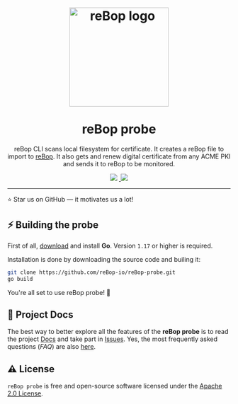 <h1 align="center">
  <img src="https://s3.eu-west-3.amazonaws.com/static.rebop.io/img/rebop.png" width="224px"alt="reBop logo" title="reBop"  /><br/><br />
reBop probe
</h1>
<p align="center">reBop CLI scans local filesystem for certificate. It creates a reBop file to import to <a href="https://www.rebop.io">reBop</a>.
It also gets and renew digital certificate from any ACME PKI and sends it to reBop to be monitored.</p>

<p align="center"><a href='https://www.rebop.io'> 
<img src='https://img.shields.io/badge/HOMEPAGE-gray?style=for-the-badge'></a>&nbsp;<a href='https:/docs.rebop.io'>
<img src='https://img.shields.io/badge/DOCS-blue?style=for-the-badge'></a></p>

---

:star: Star us on GitHub — it motivates us a lot!

## ⚡️ Building the probe

First of all, [download](https://golang.org/dl/) and install **Go**. Version `1.17` or higher is required.

Installation is done by downloading the source code and builing it:

```bash
git clone https://github.com/reBop-io/reBop-probe.git
go build
```

You're all set to use reBop probe! 🎉

## 📖 Project Docs

The best way to better explore all the features of the **reBop probe** is to read the project [Docs](https://docs.rebop.io) and take part in [Issues](https://github.com/reBop-io/reBop-probe/issues). Yes, the most frequently asked questions (_FAQ_) are also [here](https://www.rebop.io/support/#faq).

## ⚠️ License

`reBop probe` is free and open-source software licensed under the [Apache 2.0 License](https://github.com/create-go-app/cli/blob/master/LICENSE).
